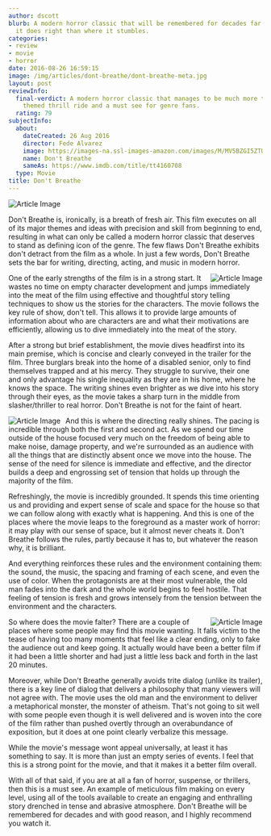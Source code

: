 ```yaml
---
author: dscott
blurb: A modern horror classic that will be remembered for decades far more for what
  it does right than where it stumbles.
categories:
- review
- movie
- horror
date: 2016-08-26 16:59:15
image: /img/articles/dont-breathe/dont-breathe-meta.jpg
layout: post
reviewInfo:
  final-verdict: A modern horror classic that manages to be much more than just a
    themed thrill ride and a must see for genre fans.
  rating: 79
subjectInfo:
  about:
    dateCreated: 26 Aug 2016
    director: Fede Alvarez
    image: https://images-na.ssl-images-amazon.com/images/M/MV5BZGI5ZTU2M2YtZWY4MC00ZDFhLTliYTItZTk1NjdlN2NkMzg2XkEyXkFqcGdeQXVyMjY5ODI4NDk@._V1_SX300.jpg
    name: Don't Breathe
    sameAs: https://www.imdb.com/title/tt4160708
  type: Movie
title: Don't Breathe
---
```


<img class="img-responsive centered" src="https://img.eskimotv.net/img/articles/dont-breathe/dont-breathe-eyes.jpg" title="Don't Breathe / Stephen Lang's Eyes" alt="Article Image">

Don't Breathe is, ironically, is a breath of fresh air. This film executes on all of its major themes and ideas with precision and skill from beginning to end, resulting in what can only be called a modern horror classic that deserves to stand as defining icon of the genre. The few flaws Don't Breathe exhibits don't detract from the film as a whole. In just a few words, Don't Breathe sets the bar for writing, directing, acting, and music in modern horror.

<img class="img-responsive" style="float:right;margin-left:10px;" src="https://img.eskimotv.net/img/articles/dont-breathe/the-crew-dont-breathe.jpg" alt="Article Image">

One of the early strengths of the film is in a strong start. It wastes no time on empty character development and jumps immediately into the meat of the film using effective and thoughtful story telling techniques to show us the stories for the characters. The movie follows the key rule of show, don't tell. This allows it to provide large amounts of information about who are characters are and what their motivations are efficiently, allowing us to dive immediately into the meat of the story.

After a strong but brief establishment, the movie dives headfirst into its main premise, which is concise and clearly conveyed in the trailer for the film. Three burglars break into the home of a disabled senior, only to find themselves trapped and at his mercy. They struggle to survive, their one and only advantage his single inequality as they are in his home, where he knows the space. The writing shines even brighter as we dive into his story through their eyes, as the movie takes a sharp turn in the middle from slasher/thriller to real horror. Don't Breathe is not for the faint of heart.

<img class="img-responsive" style="float:left;margin-right:10px;" src="https://img.eskimotv.net/img/articles/dont-breathe/dont-breathe-official-trailer-clip.jpg" alt="Article Image">

And this is where the directing really shines. The pacing is incredible through both the first and second act. As we spend our time outside of the house focused very much on the freedom of being able to make noise, damage property, and we're surrounded as an audience with all the things that are distinctly absent once we move into the house. The sense of the need for silence is immediate and effective, and the director builds a deep and engrossing set of tension that holds up through the majority of the film.

Refreshingly, the movie is incredibly grounded. It spends this time orienting us and providing and expert sense of scale and space for the house so that we can follow along with exactly what is happening. And this is one of the places where the movie leaps to the foreground as a master work of horror: it may play with our sense of space, but it almost never cheats it. Don't Breathe follows the rules, partly because it has to, but whatever the reason why, it is brilliant.

And everything reinforces these rules and the environment containing them: the sound, the music, the spacing and framing of each scene, and even the use of color. When the protagonists are at their most vulnerable, the old man fades into the dark and the whole world begins to feel hostile. That feeling of tension is fresh and grows intensely from the tension between the environment and the characters.

<img class="img-responsive" style="float:right;margin-left:10px;" src="https://img.eskimotv.net/img/articles/dont-breathe/stephen-lang-dont-breathe.png" alt="Article Image">

So where does the movie falter? There are a couple of places where some people may find this movie wanting. It falls victim to the tease of having too many moments that feel like a clear ending, only to fake the audience out and keep going. It actually would have been a better film if it had been a little shorter and had just a little less back and forth in the last 20 minutes.

Moreover, while Don't Breathe generally avoids trite dialog (unlike its trailer), there is a key line of dialog that delivers a philosophy that many viewers will not agree with. The movie uses the old man and the environment to deliver a metaphorical monster, the monster of atheism. That's not going to sit well with some people even though it is well delivered and is woven into the core of the film rather than pushed overtly through an overabundance of exposition, but it does at one point clearly verbalize this message.

While the movie's message wont appeal universally, at least it has something to say. It is more than just an empty series of events. I feel that this is a strong point for the movie, and that it makes it a better film overall.

With all of that said, if you are at all a fan of horror, suspense, or thrillers, then this is a must see. An example of meticulous film making on every level, using all of the tools available to create an engaging and enthralling story drenched in tense and abrasive atmosphere. Don't Breathe will be remembered for decades and with good reason, and I highly recommend you watch it.
